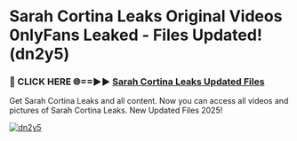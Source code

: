 # Sarah Cortina Leaks Original Videos 0nlyFans Leaked - Files Updated! (dn2y5)

<h3>🔴 CLICK HERE 🌐==►► <a href="https://tinyurl.com/2jnfzry5" rel="nofollow">Sarah Cortina Leaks Updated Files</a></h3>

Get Sarah Cortina Leaks and all content. Now you can access all videos and pictures of Sarah Cortina Leaks. New Updated Files 2025!

[![dn2y5](https://i.imgur.com/GyGTBgg.gif)](https://tinyurl.com/2jnfzry5)
